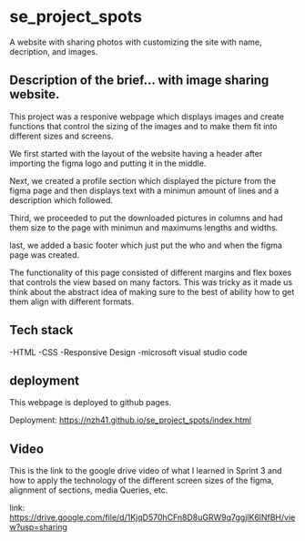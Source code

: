 # se_project_spots

A website with sharing photos with customizing the site with name, decription, and images.

## Description of the brief... with image sharing website.

This project was a responive webpage which displays images and create functions that control the sizing of the images and to make them fit into different sizes and screens.

We first started with the layout of the website having a header after importing the figma logo and putting it in the middle.

Next, we created a profile section which displayed the picture from the figma page and then displays text with a minimun amount of lines and a description which followed.

Third, we proceeded to put the downloaded pictures in columns and had them size to the page with minimun and maximums lengths and widths.

last, we added a basic footer which just put the who and when the figma page was created.

The functionality of this page consisted of different margins and flex boxes that controls the view based on many factors. This was tricky as it made us think about the abstract idea of making sure to the best of ability how to get them align with different formats.

## Tech stack

-HTML
-CSS
-Responsive Design
-microsoft visual studio code

## deployment

This webpage is deployed to github pages.

Deployment: https://nzh41.github.io/se_project_spots/index.html

## Video

This is the link to the google drive video of what I learned in Sprint 3 and how to apply the technology of the different screen sizes of the figma, alignment of sections, media Queries, etc.

link: https://drive.google.com/file/d/1KjqD570hCFn8D8uGRW9q7ggjlK6lNfBH/view?usp=sharing
